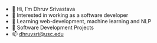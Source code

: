 - 👋 Hi, I’m Dhruv Srivastava
- 👀 Interested in working as a software developer
- 🌱 Learning web-development, machine learning and NLP
- 💞️ Software Development Projects
- 📫 dhruvsri@usc.edu





<!---
DhruvSrivastava-16/DhruvSrivastava-16 is a ✨ special ✨ repository because its `README.md` (this file) appears on your GitHub profile.
You can click the Preview link to take a look at your changes.
--->
